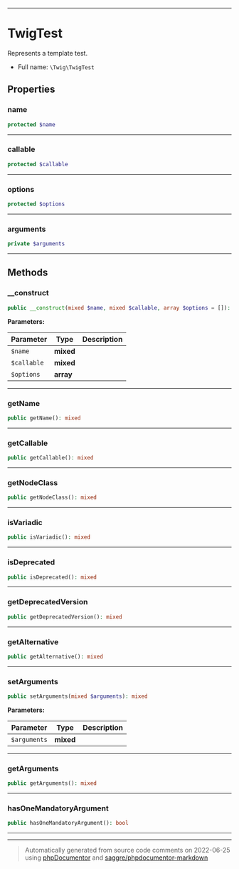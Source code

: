 ***

# TwigTest

Represents a template test.



* Full name: `\Twig\TwigTest`



## Properties


### name



```php
protected $name
```






***

### callable



```php
protected $callable
```






***

### options



```php
protected $options
```






***

### arguments



```php
private $arguments
```






***

## Methods


### __construct



```php
public __construct(mixed $name, mixed $callable, array $options = []): mixed
```








**Parameters:**

| Parameter | Type | Description |
|-----------|------|-------------|
| `$name` | **mixed** |  |
| `$callable` | **mixed** |  |
| `$options` | **array** |  |




***

### getName



```php
public getName(): mixed
```











***

### getCallable



```php
public getCallable(): mixed
```











***

### getNodeClass



```php
public getNodeClass(): mixed
```











***

### isVariadic



```php
public isVariadic(): mixed
```











***

### isDeprecated



```php
public isDeprecated(): mixed
```











***

### getDeprecatedVersion



```php
public getDeprecatedVersion(): mixed
```











***

### getAlternative



```php
public getAlternative(): mixed
```











***

### setArguments



```php
public setArguments(mixed $arguments): mixed
```








**Parameters:**

| Parameter | Type | Description |
|-----------|------|-------------|
| `$arguments` | **mixed** |  |




***

### getArguments



```php
public getArguments(): mixed
```











***

### hasOneMandatoryArgument



```php
public hasOneMandatoryArgument(): bool
```











***


***
> Automatically generated from source code comments on 2022-06-25 using [phpDocumentor](http://www.phpdoc.org/) and [saggre/phpdocumentor-markdown](https://github.com/Saggre/phpDocumentor-markdown)

